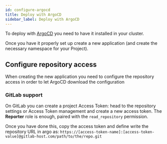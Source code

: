 ```yaml
---
id: configure-argocd
title: Deploy with ArgoCD
sidebar_label: Deploy with ArgoCD
---
```


To deploy with [ArgoCD](https://argoproj.github.io/cd/) you need to have it installed in your cluster.

Once you have it properly set up create a new application (and create the necessary namespace for your Project).

## Configure repository access

When creating the new application you need to configure the repository access in order to let ArgoCD download the configuration

### GitLab support

On GitLab you can create a project Access Token: head to the repository settings or Access Token management and create a new access token. The **Reporter** role is enough, paired with the `read_repository` permission.

Once you have done this, copy the access token and define write the repository URL in argo as: `https://[access-token-name]:[access-token-value]@gitlab-host.com/path/to/the/repo.git`
